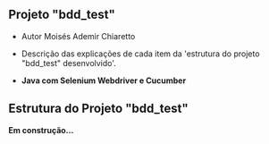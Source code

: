 ## Projeto "bdd_test"
- Autor Moisés Ademir Chiaretto
  
- Descrição das explicações de cada item da 'estrutura do projeto "bdd_test" desenvolvido'.
  
- **Java com Selenium Webdriver e Cucumber** 

## Estrutura do Projeto "bdd_test"

**Em construção...**
